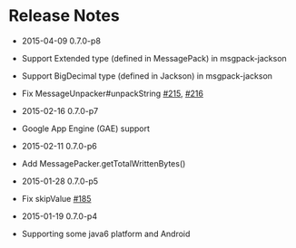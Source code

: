 # Release Notes

* 2015-04-09 0.7.0-p8
 * Support Extended type (defined in MessagePack) in msgpack-jackson
 * Support BigDecimal type (defined in Jackson) in msgpack-jackson
 * Fix MessageUnpacker#unpackString [#215](https://github.com/msgpack/msgpack-java/pull/215), [#216](https://github.com/msgpack/msgpack-java/pull/216)

* 2015-02-16 0.7.0-p7
 * Google App Engine (GAE) support

* 2015-02-11 0.7.0-p6
 * Add MessagePacker.getTotalWrittenBytes()

* 2015-01-28 0.7.0-p5
 * Fix skipValue [#185](https://github.com/msgpack/msgpack-java/pull/185)

* 2015-01-19 0.7.0-p4
 * Supporting some java6 platform and Android

 
